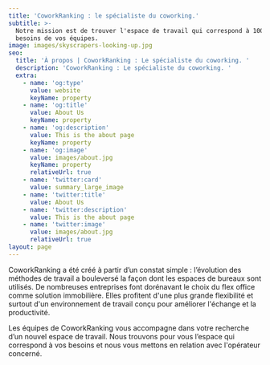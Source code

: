 ```yaml
---
title: 'CoworkRanking : le spécialiste du coworking.'
subtitle: >-
  Notre mission est de trouver l'espace de travail qui correspond à 100% aux
  besoins de vos équipes.
image: images/skyscrapers-looking-up.jpg
seo:
  title: 'À propos | CoworkRanking : Le spécialiste du coworking. '
  description: 'CoworkRanking : Le spécialiste du coworking. '
  extra:
    - name: 'og:type'
      value: website
      keyName: property
    - name: 'og:title'
      value: About Us
      keyName: property
    - name: 'og:description'
      value: This is the about page
      keyName: property
    - name: 'og:image'
      value: images/about.jpg
      keyName: property
      relativeUrl: true
    - name: 'twitter:card'
      value: summary_large_image
    - name: 'twitter:title'
      value: About Us
    - name: 'twitter:description'
      value: This is the about page
    - name: 'twitter:image'
      value: images/about.jpg
      relativeUrl: true
layout: page
---
```

CoworkRanking a été créé à partir d’un constat simple : l’évolution des méthodes de travail a bouleversé la façon dont les espaces de bureaux sont utilisés. De nombreuses entreprises font dorénavant le choix du flex office comme solution immobilière. Elles profitent d'une plus grande flexibilité et surtout d'un environnement de travail conçu pour améliorer l'échange et la productivité.

Les équipes de CoworkRanking vous accompagne dans votre recherche d’un nouvel espace de travail. Nous trouvons pour vous l’espace qui correspond à vos besoins et nous vous mettons en relation avec l'opérateur concerné.
